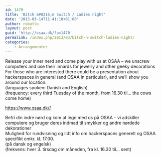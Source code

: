 ```yaml
---
id: 1470
title: 'Bitch &#8216;n Switch / Ladies night'
date: '2013-03-14T11:41:10+01:00'
author: robotto
layout: post
guid: 'http://osaa.dk/?p=1470'
permalink: /index.php/2013/03/bitch-n-switch-ladies-night/
categories:
    - Arrangementer
---
```


Release your inner nerd and come play with us at OSAA – we unscrew computers and use their innards for jewelry and other geeky decorations  
For those who are interested there could be a presentation about hackerspaces in general (and OSAA in particular), and we’ll show you around our location.  
(languages spoken: Danish and English)  
(frequency: every third Tuesday of the month, from 16.30 til… the cows come home)

https://www.osaa.dk//

Befri din indre nørd og kom at lege med os på OSAA – vi adskiller computere og bruger deres indmad til smykker og andre nørdede dekorationer  
Mulighed for rundvisning og lidt info om hackerspaces generelt og OSAA specifikt omkr. kl. 17.00.  
(på dansk og engelsk)  
(frekvens: hver 3. tirsdag om måneden, fra kl. 16.30 til… sent)